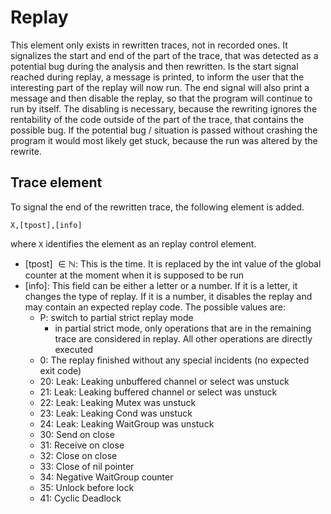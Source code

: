 # Replay
This element only exists in rewritten traces, not in recorded ones. It signalizes
the start and end of the part of the trace, that was detected as a potential
bug during the analysis and then rewritten. Is the start signal reached during replay,
a message is printed, to inform the user that the interesting part of the replay
will now run. The end signal will also print a message and then disable the
replay, so that the program will continue to run by itself.
The disabling is necessary, because the rewriting ignores the rentability of
the code outside of the part of the trace, that contains the possible bug.
If the potential bug / situation is passed without crashing the program
it would most likely get stuck, because the run was altered by the rewrite.

## Trace element
To signal the end of the rewritten trace, the following element is added.
```
X,[tpost],[info]
```
where `X` identifies the element as an replay control element.

- [tpost] $\in \mathbb N$: This is the time. It is replaced by the int value of the global counter at the moment when it is supposed to be run
- [info]: This field can be either a letter or a number. If it is a letter,
  it changes the type of replay. If it is a number, it disables the replay and may
  contain an expected replay code. The possible values are:
    - P: switch to partial strict replay mode
      - in partial strict mode, only operations that are in the remaining trace
        are considered in replay. All other operations are directly executed
    - 0: The replay finished without any special incidents (no expected exit code)
    - 20: Leak: Leaking unbuffered channel or select was unstuck
    - 21: Leak: Leaking buffered channel or select was unstuck
    - 22: Leak: Leaking Mutex was unstuck
    - 23: Leak: Leaking Cond was unstuck
    - 24: Leak: Leaking WaitGroup was unstuck
    - 30: Send on close
    - 31: Receive on close
    - 32: Close on close
    - 33: Close of nil pointer
    - 34: Negative WaitGroup counter
    - 35: Unlock before lock
    - 41: Cyclic Deadlock
